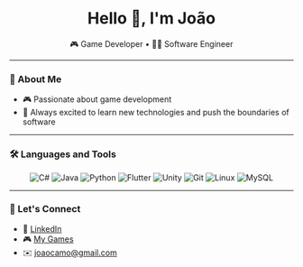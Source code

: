 <h1 align="center">Hello 🤗, I'm João </h1>

<p align="center">
  🎮 Game Developer • 👨‍💻 Software Engineer
</p>

---

### 🌱 About Me

- 🎮 Passionate about game development
- 🚀 Always excited to learn new technologies and push the boundaries of software

---

### 🛠️ Languages and Tools

<div align="center">
  <img src="https://img.shields.io/badge/C%23-239120?style=for-the-badge&logo=dotnet&logoColor=white" alt="C#" />
  <img src="https://img.shields.io/badge/Java-F53838?style=for-the-badge&logo=openjdk&logoColor=white" alt="Java" />
  <img src="https://img.shields.io/badge/Python-3776AB?style=for-the-badge&logo=python&logoColor=white" alt="Python" />
  <img src="https://img.shields.io/badge/Flutter-02569B?style=for-the-badge&logo=flutter&logoColor=white" alt="Flutter" />
  <img src="https://img.shields.io/badge/Unity-000000?style=for-the-badge&logo=unity&logoColor=white" alt="Unity" />
  <img src="https://img.shields.io/badge/Git-F05032?style=for-the-badge&logo=git&logoColor=white" alt="Git" />
  <img src="https://img.shields.io/badge/Linux-FCC624?style=for-the-badge&logo=linux&logoColor=black" alt="Linux" />
  <img src="https://img.shields.io/badge/MySQL-4479A1?style=for-the-badge&logo=mysql&logoColor=white" alt="MySQL" />
</div>


---

### 🤝 Let's Connect

- 💼 [LinkedIn](https://www.linkedin.com/in/joao-camillo-moura)
- 🎮 [My Games](https://jocamo.itch.io/)
- ✉️ joaocamo@gmail.com
